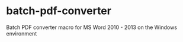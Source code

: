 batch-pdf-converter
===================

Batch PDF converter macro for MS Word 2010 - 2013 on the Windows environment
